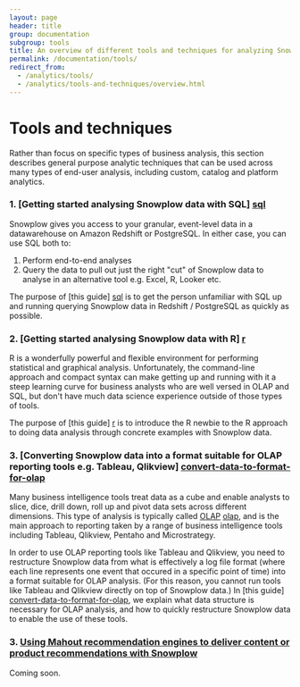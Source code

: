 ```yaml
---
layout: page
header: title
group: documentation
subgroup: tools
title: An overview of different tools and techniques for analyzing Snowplow data
permalink: /documentation/tools/
redirect_from:
  - /analytics/tools/
  - /analytics/tools-and-techniques/overview.html
---
```


# Tools and techniques

Rather than focus on specific types of business analysis, this section describes general purpose analytic techniques that can be used across many types of end-user analysis, including custom, catalog and platform analytics.

### 1. [Getting started analysing Snowplow data with SQL] [sql]

Snowplow gives you access to your granular, event-level data in a datawarehouse on Amazon Redshift or PostgreSQL. In either case, you can use SQL both to:

1. Perform end-to-end analyses
2. Query the data to pull out just the right "cut" of Snowplow data to analyse in an alternative tool e.g. Excel, R, Looker etc.

The purpose of [this guide] [sql] is to get the person unfamiliar with SQL up and running querying Snowplow data in Redshift / PostgreSQL as quickly as possible.

### 2. [Getting started analysing Snowplow data with R] [r]

R is a wonderfully powerful and flexible environment for performing statistical and graphical analysis. Unfortunately, the command-line approach and compact syntax can make getting up and running with it a steep learning curve for business analysts who are well versed in OLAP and SQL, but don't have much data science experience outside of those types of tools.

The purpose of [this guide] [r] is to introduce the R newbie to the R approach to doing data analysis through concrete examples with Snowplow data.

### 3. [Converting Snowplow data into a format suitable for OLAP reporting tools e.g. Tableau, Qlikview] [convert-data-to-format-for-olap]

Many business intelligence tools treat data as a cube and enable analysts to slice, dice, drill down, roll up and pivot data sets across different dimensions. This type of analysis is typically called [OLAP] [olap], and is the main approach to reporting taken by a range of business intelligence tools including Tableau, Qlikview, Pentaho and Microstrategy.

In order to use OLAP reporting tools like Tableau and Qlikview, you need to restructure Snowplow data from what is effectively a log file format (where each line represents one event that occured in a specific point of time) into a format suitable for OLAP analysis. (For this reason, you cannot run tools like Tableau and Qlikview directly on top of Snowplow data.) In [this guide] [convert-data-to-format-for-olap], we explain what data structure is necessary for OLAP analysis, and how to quickly restructure Snowplow data to enable the use of these tools.



### 3. [Using Mahout recommendation engines to deliver content or product recommendations with Snowplow][recommendation]

Coming soon.

[convert-data-to-format-for-olap]: /analytics/tools-and-techniques/converting-snowplow-data-into-a-format-suitable-for-olap.html
[olap]: http://en.wikipedia.org/wiki/OLAP_cube
[recommendation]: /analytics/tools-and-techniques/using-mahout-recommendation-engines-to-deliver-content-or-product-recommendations-with-snowplow.html
[r]: /analytics/tools-and-techniques/get-started-analysing-snowplow-data-with-r.html
[sql]: /analytics/tools-and-techniques/beginners-guide-to-using-sql-to-query-snowplow-data.html
